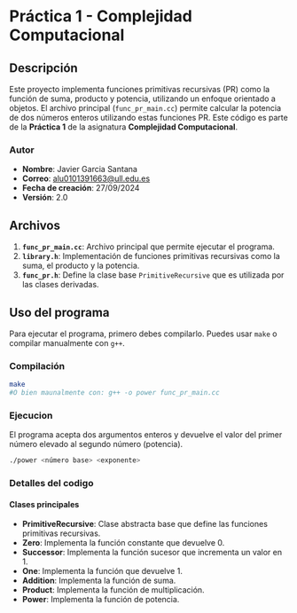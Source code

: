 # Práctica 1 - Complejidad Computacional

## Descripción

Este proyecto implementa funciones primitivas recursivas (PR) como la función de suma, producto y potencia, utilizando un enfoque orientado a objetos. El archivo principal (`func_pr_main.cc`) permite calcular la potencia de dos números enteros utilizando estas funciones PR. Este código es parte de la **Práctica 1** de la asignatura **Complejidad Computacional**.

### Autor

- **Nombre**: Javier Garcia Santana
- **Correo**: alu0101391663@ull.edu.es
- **Fecha de creación**: 27/09/2024
- **Versión**: 2.0

## Archivos

1. **`func_pr_main.cc`**: Archivo principal que permite ejecutar el programa.
2. **`library.h`**: Implementación de funciones primitivas recursivas como la suma, el producto y la potencia.
3. **`func_pr.h`**: Define la clase base `PrimitiveRecursive` que es utilizada por las clases derivadas.

## Uso del programa

Para ejecutar el programa, primero debes compilarlo. Puedes usar `make` o compilar manualmente con `g++`.

### Compilación

```bash
make
#O bien maunalmente con: g++ -o power func_pr_main.cc
```

### Ejecucion
El programa acepta dos argumentos enteros y devuelve el valor del primer número elevado al segundo número (potencia).

```bash
./power <número base> <exponente>
```
### Detalles del codigo
#### Clases principales
- **PrimitiveRecursive**: Clase abstracta base que define las funciones primitivas recursivas.
- **Zero**: Implementa la función constante que devuelve 0.
- **Successor**: Implementa la función sucesor que incrementa un valor en 1.
- **One**: Implementa la función que devuelve 1.
- **Addition**: Implementa la función de suma.
- **Product**: Implementa la función de multiplicación.
- **Power**: Implementa la función de potencia.
